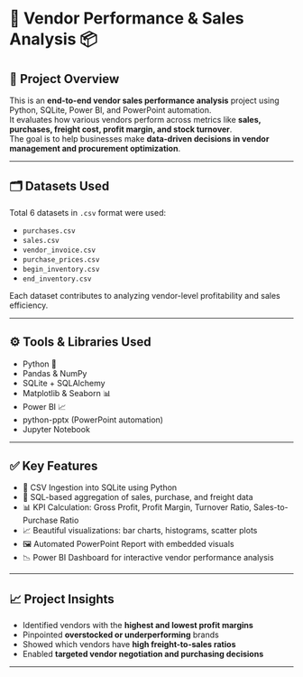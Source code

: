 # 🧾 Vendor Performance & Sales Analysis 📦

## 📌 Project Overview  
This is an **end-to-end vendor sales performance analysis** project using Python, SQLite, Power BI, and PowerPoint automation.  
It evaluates how various vendors perform across metrics like **sales, purchases, freight cost, profit margin, and stock turnover**.  
The goal is to help businesses make **data-driven decisions in vendor management and procurement optimization**.

---

## 🗂️ Datasets Used  
Total 6 datasets in `.csv` format were used:

- `purchases.csv`  
- `sales.csv`  
- `vendor_invoice.csv`  
- `purchase_prices.csv`  
- `begin_inventory.csv`  
- `end_inventory.csv`

Each dataset contributes to analyzing vendor-level profitability and sales efficiency.

---

## ⚙️ Tools & Libraries Used

- Python 🐍  
- Pandas & NumPy  
- SQLite + SQLAlchemy  
- Matplotlib & Seaborn 📊  
- Power BI 📈  
- python-pptx (PowerPoint automation)  
- Jupyter Notebook

---

## ✅ Key Features

- 🚀 CSV Ingestion into SQLite using Python
- 🧮 SQL-based aggregation of sales, purchase, and freight data
- 📊 KPI Calculation: Gross Profit, Profit Margin, Turnover Ratio, Sales-to-Purchase Ratio
- 📈 Beautiful visualizations: bar charts, histograms, scatter plots
- 🖼️ Automated PowerPoint Report with embedded visuals
- 📉 Power BI Dashboard for interactive vendor performance analysis

---

## 📈 Project Insights

- Identified vendors with the **highest and lowest profit margins**
- Pinpointed **overstocked or underperforming** brands
- Showed which vendors have **high freight-to-sales ratios**
- Enabled **targeted vendor negotiation and purchasing decisions**

---

